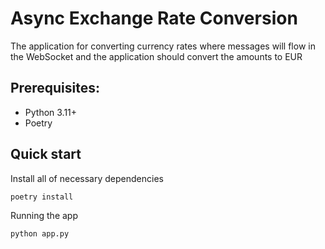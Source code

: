 # Async Exchange Rate Conversion

The application for converting currency rates where messages will flow in the WebSocket and the application should convert the amounts to EUR

## Prerequisites:

- Python 3.11+
- Poetry

## Quick start

Install all of necessary dependencies

```
poetry install
```

Running the app

```
python app.py
```
